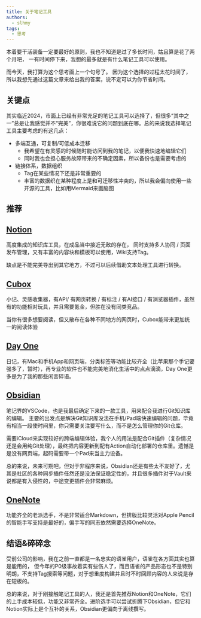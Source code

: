 ```yaml
---
title: 关于笔记工具
authors:
  - slhmy
tags:
  - 思考
---
```


本着要干活装备一定要最好的原则，我也不知道是过了多长时间，姑且算是花了两个月吧，
一有时间停下来，我想的最多就是有什么笔记工具可以使用。

而今天，我打算为这个思考画上一个句号了。
因为这个选择的过程太花时间了，所以我想先通过这篇文章来给出我的答案，说不定可以为你节省时间。

<!-- truncate -->

## 关键点

其实临近2024，市面上已经有非常充足的笔记工具可以选择了，但很多“其中之一”总是让我感觉并不“完美”，你很难说它的问题到底在哪。总的来说我选择笔记工具主要考虑的有这几点：

- 多端互通，可复制/可低成本迁移
 	- 我希望在有灵感的时候随时能访问到我的笔记，以便我快速地编辑它们
 	- 同时我也会担心服务故障带来的不确定因素，所以备份也是需要考虑的
- 链接体系，数据组织
 	- Tag在某些情况下还是非常重要的
 	- 丰富的数据织在某种程度上是和可迁移性冲突的，所以我会偏向使用一些开源的工具，比如用Mermaid来画脑图

## 推荐

## [Notion](https://www.notion.so)

高度集成的知识库工具，在成品当中接近无敌的存在，
同时支持多人协同 / 页面发布管理，又有丰富的内容块和模板可以使用，Wiki支持Tag。

缺点是不能完美导出到其它地方，不过可以后续借助文本处理工具进行转换。

## [Cubox](https://cubox.cc)

小记、灵感收集器，有API/ 有网页转换 / 有标注 / 有AI接口 / 有浏览器插件，虽然有的功能相对玩具，并且需要氪金，但胜在没有同类竞品。

当你有很多想要阅读，但又散布在各种不同地方的网页时，Cubox能带来更加统一的阅读体验

## [Day One](https://dayone.me)

日记，有Mac和手机App和网页端，分类标签等功能比较齐全（比苹果那个手记要强多了，暂时），再专业的软件也不能完美地消化生活中的点点滴滴，Day One更多是为了我的那些闲言碎语。

## [Obsidian](https://obsidian.md)

笔记界的VSCode，也是我最后确定下来的一款工具，用来配合我进行Git知识库的编辑。
主要的出发点是解决Git知识库没法在手机/Pad端快速编辑的问题，毕竟有相当一段使时间里，你只需要关注要写什么，而不是怎么管理你的Git仓库。

需要iCloud来实现较好的跨端编辑体验，我个人的用法是配合Git插件（复杂情况还是会用纯Git处理），最终把内容更新到配有Action自动化部署的仓库里。遗憾是是没有网页端，起码需要带一个Pad来当主力设备。

总的来说，未来可期吧，但对于非程序来说，Obsidian还是有些太不友好了，尤其是社区的各种同步插件任然还是没法保证稳定性的，并且很多插件对于Vault来说都是有入侵性的，中途变更插件会非常麻烦。

## [OneNote](https://www.onenote.com)

功能齐全的老派选手，不是非常适合Markdown，但排版比较灵活对Apple Pencil的智能手写支持是最好的，偏手写的同志依然需要选择OneNote。

## 结语&碎碎念

受前公司的影响，我在之前一直都是一名忠实的语雀用户，语雀在各方面其实也算是能用的，
但今年的P0级事故着实有些伤人了，而且语雀的产品形态也不是特别明朗，不支持Tag搜索等问题，对于想重度构建并且时不时回顾内容的人来说是存在短板的。

总的来说，对于刚接触笔记工具的人，我还是首先推荐Notion和OneNote，它们的上手成本较低，功能又非常齐全。进阶选手可以尝试折腾下Obsidian，但它和Notion实际上是个互补的关系，Obsidian更偏向于离线撰写。
